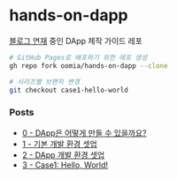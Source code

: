# hands-on-dapp

[블로그 연재](https://spems.tistory.com/101) 중인 DApp 제작 가이드 레포

```bash
# GitHub Pages로 배포하기 위한 레포 생성
gh repo fork oomia/hands-on-dapp --clone

# 시리즈별 브랜치 변경
git checkout case1-hello-world
```

### Posts

- [0 - DApp은 어떻게 만들 수 있을까요?](https://spems.tistory.com/101)
- [1 - 기본 개발 환경 셋업](https://spems.tistory.com/102)
- [2 - DApp 개발 환경 셋업](https://spems.tistory.com/103)
- [3 - Case1: Hello, World!](https://spems.tistory.com/104)
